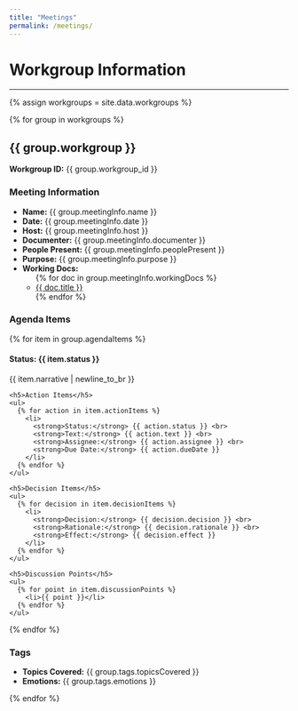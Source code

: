 ```yaml
---
title: "Meetings"
permalink: /meetings/
---
```

<h1>Workgroup Information</h1>

---

{% assign workgroups = site.data.workgroups %}

{% for group in workgroups %}
  <h2>{{ group.workgroup }}</h2>
  <p><strong>Workgroup ID:</strong> {{ group.workgroup_id }}</p>
  
  <h3>Meeting Information</h3>
  <ul>
    <li><strong>Name:</strong> {{ group.meetingInfo.name }}</li>
    <li><strong>Date:</strong> {{ group.meetingInfo.date }}</li>
    <li><strong>Host:</strong> {{ group.meetingInfo.host }}</li>
    <li><strong>Documenter:</strong> {{ group.meetingInfo.documenter }}</li>
    <li><strong>People Present:</strong> {{ group.meetingInfo.peoplePresent }}</li>
    <li><strong>Purpose:</strong> {{ group.meetingInfo.purpose }}</li>
    <li><strong>Working Docs:</strong>
      <ul>
        {% for doc in group.meetingInfo.workingDocs %}
          <li><a href="{{ doc.link }}">{{ doc.title }}</a></li>
        {% endfor %}
      </ul>
    </li>
  </ul>

  <h3>Agenda Items</h3>
  {% for item in group.agendaItems %}
    <h4>Status: {{ item.status }}</h4>
    <p>{{ item.narrative | newline_to_br }}</p>

    <h5>Action Items</h5>
    <ul>
      {% for action in item.actionItems %}
        <li>
          <strong>Status:</strong> {{ action.status }} <br>
          <strong>Text:</strong> {{ action.text }} <br>
          <strong>Assignee:</strong> {{ action.assignee }} <br>
          <strong>Due Date:</strong> {{ action.dueDate }}
        </li>
      {% endfor %}
    </ul>

    <h5>Decision Items</h5>
    <ul>
      {% for decision in item.decisionItems %}
        <li>
          <strong>Decision:</strong> {{ decision.decision }} <br>
          <strong>Rationale:</strong> {{ decision.rationale }} <br>
          <strong>Effect:</strong> {{ decision.effect }}
        </li>
      {% endfor %}
    </ul>

    <h5>Discussion Points</h5>
    <ul>
      {% for point in item.discussionPoints %}
        <li>{{ point }}</li>
      {% endfor %}
    </ul>
  {% endfor %}

  <h3>Tags</h3>
  <ul>
    <li><strong>Topics Covered:</strong> {{ group.tags.topicsCovered }}</li>
    <li><strong>Emotions:</strong> {{ group.tags.emotions }}</li>
  </ul>
{% endfor %}
